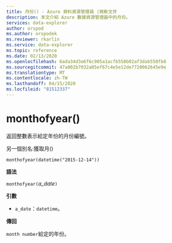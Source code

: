 ```yaml
---
title: 月份() - Azure 資料資源管理員 |微軟文件
description: 本文介紹 Azure 數據資源管理器中的月份。
services: data-explorer
author: orspod
ms.author: orspodek
ms.reviewer: rkarlin
ms.service: data-explorer
ms.topic: reference
ms.date: 02/13/2020
ms.openlocfilehash: 6ada34d3e6f6c905a1acfb550b02af3dab550fb8
ms.sourcegitcommit: 47a002b7032a05ef67c4e5e12de7720062645e9e
ms.translationtype: MT
ms.contentlocale: zh-TW
ms.lasthandoff: 04/15/2020
ms.locfileid: "81512337"
---
```

# <a name="monthofyear"></a>monthofyear()

返回整數表示給定年份的月份編號。

另一個別名:獲取月()

```kusto
monthofyear(datetime("2015-12-14"))
```

**語法**

`monthofyear(`*a_date*`)`

**引數**

* `a_date`：`datetime`。

**傳回**

`month number`給定的年份。